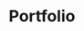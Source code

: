 ---
layout: posts

title: Portfolio
navtitle: Portfolio

position: 1
permalink: /clear/portfolio

filter: [development, research, design]
---